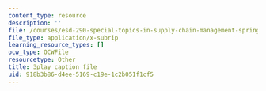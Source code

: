 ```yaml
---
content_type: resource
description: ''
file: /courses/esd-290-special-topics-in-supply-chain-management-spring-2005/918b3b86d4ee5169c19e1c2b051f1cf5_wvLUlPCbc5s.srt
file_type: application/x-subrip
learning_resource_types: []
ocw_type: OCWFile
resourcetype: Other
title: 3play caption file
uid: 918b3b86-d4ee-5169-c19e-1c2b051f1cf5
---
```

